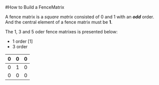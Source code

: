 #How to Build a FenceMatrix

A fence matrix is a _square matrix_ consisted of 0 and 1 with an _**odd**_ order. And the central element of a fence matrix must be **1**. 

The 1, 3 and 5 oder fence matrixes is presented below:
* 1 order 
    [1]
* 3 order

 0|0|0
 --|--|--
0|1|0
0|0|0

